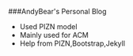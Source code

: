 ###AndyBear's Personal Blog

* Used PIZN model
* Mainly used for ACM
* Help from PIZN,Bootstrap,Jekyll
